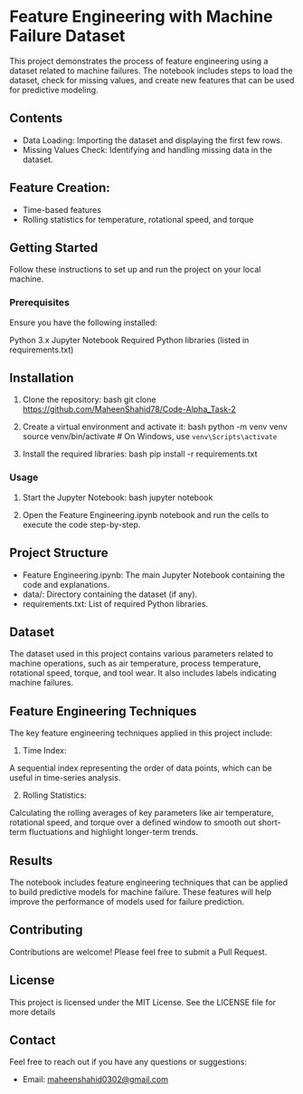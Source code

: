 # Feature Engineering with Machine Failure Dataset

This project demonstrates the process of feature engineering using a dataset related to machine failures. The notebook includes steps to load the dataset, check for missing values, and create new features that can be used for predictive modeling.

## Contents

- Data Loading: Importing the dataset and displaying the first few rows.
- Missing Values Check: Identifying and handling missing data in the dataset.

## Feature Creation:

- Time-based features
- Rolling statistics for temperature, rotational speed, and torque

## Getting Started

Follow these instructions to set up and run the project on your local machine.

### Prerequisites
Ensure you have the following installed:

Python 3.x
Jupyter Notebook
Required Python libraries (listed in requirements.txt)

## Installation

1. Clone the repository:
    bash
    git clone https://github.com/MaheenShahid78/Code-Alpha_Task-2
    

2. Create a virtual environment and activate it:
    bash
    python -m venv venv
    source venv/bin/activate  # On Windows, use `venv\Scripts\activate`
    

3. Install the required libraries:
    bash
    pip install -r requirements.txt

### Usage

1. Start the Jupyter Notebook:
    bash
    jupyter notebook
   
2. Open the Feature Engineering.ipynb notebook and run the cells to execute the code step-by-step.

## Project Structure

- Feature Engineering.ipynb: The main Jupyter Notebook containing the code and explanations.
- data/: Directory containing the dataset (if any).
- requirements.txt: List of required Python libraries.

## Dataset

The dataset used in this project contains various parameters related to machine operations, such as air temperature, process temperature, rotational speed, torque, and tool wear. It also includes labels indicating machine failures.

## Feature Engineering Techniques

The key feature engineering techniques applied in this project include:

1. Time Index:

A sequential index representing the order of data points, which can be useful in time-series analysis.

2. Rolling Statistics: 

Calculating the rolling averages of key parameters like air temperature, rotational speed, and torque over a defined window to smooth out short-term fluctuations and highlight longer-term trends.

## Results

The notebook includes feature engineering techniques that can be applied to build predictive models for machine failure. These features will help improve the performance of models used for failure prediction.

## Contributing

Contributions are welcome! Please feel free to submit a Pull Request.


## License

This project is licensed under the MIT License. See the LICENSE file for more details

## Contact

Feel free to reach out if you have any questions or suggestions:

- Email: maheenshahid0302@gmail.com


